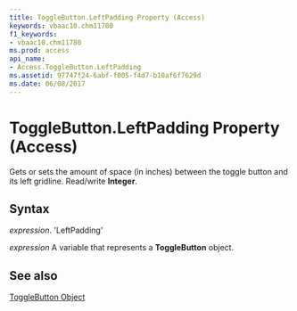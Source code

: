 ```yaml
---
title: ToggleButton.LeftPadding Property (Access)
keywords: vbaac10.chm11780
f1_keywords:
- vbaac10.chm11780
ms.prod: access
api_name:
- Access.ToggleButton.LeftPadding
ms.assetid: 97747f24-6abf-f005-f4d7-b10af6f7629d
ms.date: 06/08/2017
---
```



# ToggleButton.LeftPadding Property (Access)

Gets or sets the amount of space (in inches) between the toggle button and its left gridline. Read/write  **Integer**.


## Syntax

 _expression_. 'LeftPadding'

 _expression_ A variable that represents a **ToggleButton** object.


## See also


[ToggleButton Object](Access.ToggleButton.md)


